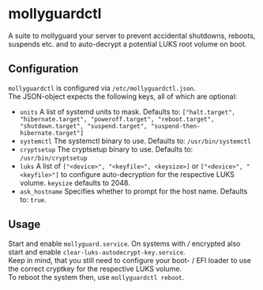 # mollyguardctl
A suite to mollyguard your server to prevent accidental shutdowns, reboots, suspends etc. and to auto-decrypt a potential LUKS root volume on boot. 

## Configuration
`mollyguardctl` is configured via `/etc/mollyguardctl.json`.  
The JSON-object expects the following keys, all of which are optional:

* `units` A list of systemd units to mask. Defaults to: `["halt.target", "hibernate.target", "poweroff.target", "reboot.target", "shutdown.target", "suspend.target", "suspend-then-hibernate.target"]`
* `systemctl` The systemctl binary to use. Defaults to: `/usr/bin/systemctl`
* `cryptsetup` The cryptsetup binary to use. Defaults to: `/usr/bin/cryptsetup`
* `luks` A list of `["<device>", "<keyfile>", <keysize>]` or `["<device>", "<keyfile>"]` to configure auto-decryption for the respective LUKS volume. `keysize` defaults to 2048.
* `ask_hostname` Specifies whether to prompt for the host name. Defaults to: `true`.

## Usage
Start and enable `mollyguard.service`. On systems with */* encrypted also start and enable `clear-luks-autodecrypt-key.service`.  
Keep in mind, that you still need to configure your boot- / EFI loader to use the correct cryptkey for the respective LUKS volume.  
To reboot the system then, use `mollyguardctl reboot`.
